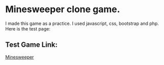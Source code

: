 # Minesweeper clone game.
I made this game as a practice. I used javascript, css, bootstrap and php.
Here is the test page:
## Test Game Link:
[Minesweeper](http://mikidani.probaljaki.hu/minesweeper)
